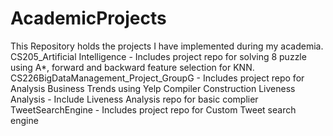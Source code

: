 # AcademicProjects
This Repository holds the projects I have implemented during my academia.
CS205_Artificial Intelligence - Includes project repo for solving 8 puzzle using A*, forward and backward feature selection for KNN.
CS226BigDataManagement_Project_GroupG - Includes project repo for Analysis Business Trends using Yelp
Compiler Construction Liveness Analysis - Include Liveness Analysis repo for basic complier
TweetSearchEngine - Includes project repo for Custom Tweet search engine
